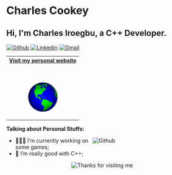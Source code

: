 # Charles Cookey


<!-- Your title -->
## Hi, I'm Charles Iroegbu, a C++ Developer.

<!-- Your badges
You can use the website to generate badges: https://shields.io/
-->

[![Github](https://img.shields.io/badge/-Github-000?style=flat&logo=Github&logoColor=white)](https://github.com/charlescookey)
[![Linkedin](https://img.shields.io/badge/-LinkedIn-blue?style=flat&logo=Linkedin&logoColor=white)](https://www.linkedin.com/in/charles-cookey/)
[![Gmail](https://img.shields.io/badge/-Gmail-c14438?style=flat&logo=Gmail&logoColor=white)](mailto:charlesiroegbu99@gmail.com)

</div>

<!-- Social -->
<table width="100%" align="center">
<tr>
<td align="center">
<a href="https://charlescookey.com/">
<strong>Visit my personal website </strong>
<br />
<br />
<br />

<p>

<img alt="Globe" height="80" src="globe.gif">
</a>
</p>


</tr>
</table>
</div>

<!-- Talking about you -->
**Talking about Personal Stuffs:**

<!-- Any image aligned to the right. Beware the width -->
<img width="55%" align="right" alt="Github" src="https://raw.githubusercontent.com/onimur/.github/master/.resources/git-header.svg" />

- 👨🏽‍💻 I’m currently working on some games;
- 🌱 I’m really good with C++; 


<div align="center">

<img height="120" alt="Thanks for visiting me" width="100%" src="https://raw.githubusercontent.com/BrunnerLivio/brunnerlivio/master/images/marquee.svg" />
<br />

